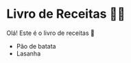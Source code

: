# Livro de Receitas :man_cook:

Olá! Este é o livro de receitas :call_me_hand:

- Pão de batata
- Lasanha
